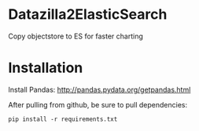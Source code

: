 Datazilla2ElasticSearch
=======================

Copy objectstore to ES for faster charting




Installation
============


Install Pandas:
	http://pandas.pydata.org/getpandas.html


After pulling from github, be sure to pull dependencies:

    pip install -r requirements.txt


